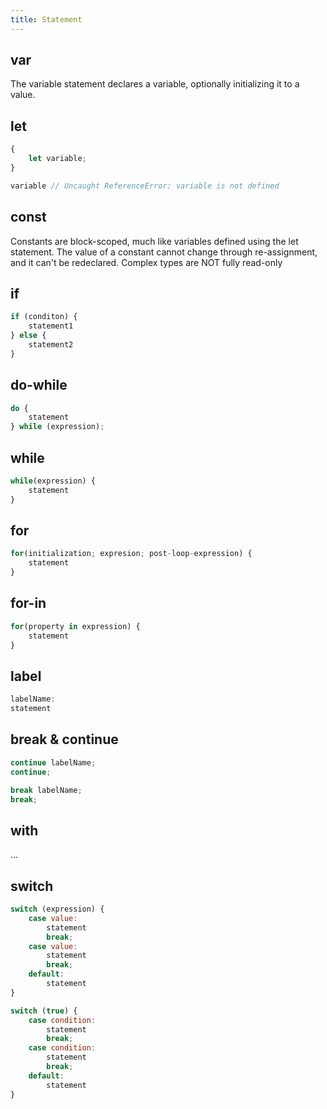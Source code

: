 ```yaml
---
title: Statement
---
```


## var

The variable statement declares a variable, optionally initializing it to a value.

## let

``` javascript
{
    let variable;
}

variable // Uncaught ReferenceError: variable is not defined
```

## const

Constants are block-scoped, much like variables defined using the let statement. The value of a constant cannot change through re-assignment, and it can't be redeclared. Complex types are NOT fully read-only

## if

```javascript
if (conditon) {
    statement1
} else {
    statement2
}
```

## do-while

```javascript
do {
    statement
} while (expression);
```

## while

```javascript
while(expression) {
    statement
}
```

## for

```javascript
for(initialization; expresion; post-loop-expression) {
    statement
}
```

## for-in

```javascript
for(property in expression) {
    statement
}
```

## label

```javascript
labelName:
statement
```

## break & continue

```javascript
continue labelName;
continue;
```

```javascript
break labelName;
break;
```

## with

...

## switch

```javascript
switch (expression) {
    case value:
        statement
        break;
    case value:
        statement
        break;
    default:
        statement
}
```

```javascript
switch (true) {
    case condition:
        statement
        break;
    case condition:
        statement
        break;
    default:
        statement
}
```
